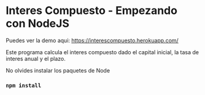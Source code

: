 # Interes Compuesto - Empezando con NodeJS

Puedes ver la demo aqui: https://interescompuesto.herokuapp.com/

Este programa calcula el interes compuesto dado el capital inicial, la tasa de interes anual y el plazo.

No olvides instalar los paquetes de Node

### `npm install`
